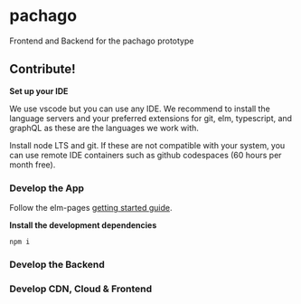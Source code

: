 # pachago
Frontend and Backend for the pachago prototype

## Contribute!

**Set up your IDE**

We use vscode but you can use any IDE. We recommend to install the language servers and your preferred extensions for git, elm, typescript, and graphQL as these are the languages we work with.

Install node LTS and git. If these are not compatible with your system, you can use remote IDE containers such as github codespaces (60 hours per month free).

### Develop the App

Follow the elm-pages [getting started guide](https://elm-pages.com/docs/getting-started).

**Install the development dependencies**

```shell
npm i
```



### Develop the Backend

### Develop CDN, Cloud & Frontend
